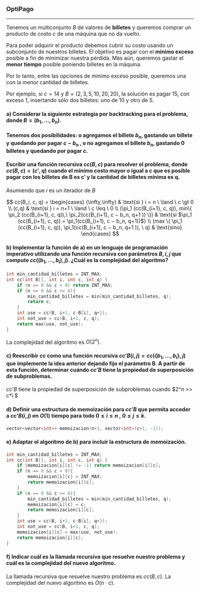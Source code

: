 ### OptiPago
---
Tenemos un multiconjunto $B$ de valores de **billetes** y queremos comprar un producto de costo $c$ de una máquina que no da vuelto. 

Para poder adquirir el producto debemos cubrir su costo usando un subconjunto de nuestros billetes. El objetivo es pagar con el **mínimo exceso** posible a fin de minimizar nuestra pérdida. Más aún, queremos gastar el **menor tiempo** posible poniendo billetes en la máquina. 

Por lo tanto, entre las opciones de mínimo exceso posible, queremos una con la menor cantidad de billetes. 

Por ejemplo, si $c = 14$ y $B = (2, 3, 5, 10, 20, 20)$, la solución es pagar $15$, con exceso $1$, insertando sólo dos billetes: uno de $10$ y otro de $5$.

#### a) Considerar la siguiente estrategia por backtracking para el problema, donde $B = (b_1 , . . . , b_n )$.

#### Tenemos dos posibilidades: o agregamos el billete $b_n$, gastando un billete y quedando por pagar $c − b_n$ , o no agregamos el billete $b_n$, gastando 0 billetes y quedando por pagar c.

#### Escribir una función recursiva $cc(B, c)$ para resolver el problema, donde $cc(B, c) = (c′ , q)$ cuando el mínimo costo mayor o igual a c que es posible pagar con los billetes de B es c′ y la cantidad de billetes mínima es q.

Asumiendo que $i$ es un iterador de $B$

$$ cc(B_i, c, q) =  \begin{cases} (\infty,\infty) & \text{si } i = n \ \land \ c \gt 0 \\ (c,q) & \text{si } i = n+1 \ \land \ c \leq \ 0 \\ (\pi_1 (cc(B_{i+1}, c, q)), min\{ \pi_2 (cc(B_{i+1}, c, q)),\ \pi_2(cc(B_{i+1}, c − b_n, q+1 )) \}) & \text{si $\pi_1 (cc(B_{i+1}, c, q)) = \pi_1(cc(B_{i+1}, c − b_n, q+1))$} \\ (max \{ \pi_1 (cc(B_{i+1}, c, q)), \pi_1(cc(B_{i+1}, c − b_n, q+1 )), \ q) & \text{sino} \end{cases} $$

#### b) Implementar la función de a) en un lenguaje de programación imperativo utilizando una función recursiva con parámetros $B, i, j$ que compute $cc((b_1 , . . . , b_i), j)$. ¿Cuál es la complejidad del algoritmo?

```C++
int min_cantidad_billetes = INT_MAX;
int cc(int B[], int i, int c, int q) {
    if (n == 0 && c > 0) return INT_MAX;
    if (n == 0 && c <= 0){
        min_cantidad_billetes = min(min_cantidad_billetes, q);
        return c;
    }
    int use = cc(B, i+1, c-B[i], q+1);
    int not_use = cc(B, i+1, c, q);
    return max(use, not_use);
}
```

La complejidad del algoritmo es $O(2^n)$.

#### c) Reescribir $cc$ como una función recursiva $cc’B (i, j) = cc(\{b_1 , . . . , b_i \}, j)$ que implemente la idea anterior dejando fijo el parámetro B. A partir de esta función, determinar cuándo $cc’B$ tiene la propiedad de superposición de subproblemas.

$cc’B$ tiene la propiedad de superposición de subproblemas cuando $2^n >> c*i $

#### d) Definir una estructura de memoización para $cc’B$ que permita acceder a $cc’B (i, j)$ en $O(1)$ tiempo para todo $0 ≤ i ≤ n \ , \ 0 ≤ j ≤ k$.

```C++
vector<vector<int>> memoizacion(n+1, vector<int>(c+1, -1));
```

#### e) Adaptar el algoritmo de b) para incluir la estructura de memoización.

```C++
int min_cantidad_billetes = INT_MAX;
int cc(int B[], int i, int c, int q) {
    if (memoizacion[i][c] != -1) return memoizacion[i][c];
    if (n == 0 && c > 0){
        memoizacion[i][c] = INT_MAX;
        return memoizacion[i][c];
    }
    if (n == 0 && c <= 0){
        min_cantidad_billetes = min(min_cantidad_billetes, q);
        memoizacion[i][c] = c;
        return memoizacion[i][c];
    }
    int use = cc(B, i+1, c-B[i], q+1);
    int not_use = cc(B, i+1, c, q);
    memoizacion[i][c] = max(use, not_use);
    return memoizacion[i][c];
}
```

#### f) Indicar cuál es la llamada recursiva que resuelve nuestro problema y cuál es la complejidad del nuevo algoritmo.

La llamada recursiva que resuelve nuestro problema es $cc(B, c)$. La complejidad del nuevo algoritmo es $O(n \cdot c)$.

